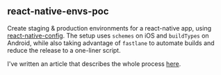 ## react-native-envs-poc

Create staging & production environments for a react-native app, using [react-native-config](https://github.com/luggit/react-native-config).
The setup uses `schemes` on iOS and `buildTypes` on Android, while also taking advantage of `fastlane` to automate builds and reduce the release to a one-liner script.

I've written an article that describes the whole process [here]().
